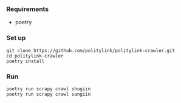 ### Requirements
* poetry

### Set up
```
git clone https://github.com/politylink/politylink-crawler.git
cd politylink-crawler
poetry install
``` 

### Run

```
poetry run scrapy crawl shugiin
poetry run scrapy crawl sangiin
```